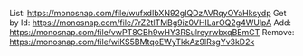 List:
https://monosnap.com/file/wufxdIbXN92gIQDzAVRqyOYaHksydp
Get by Id:
https://monosnap.com/file/7rZ2tlTMBg9iz0VHILarOQ2g4WUlpA
Add:
https://monosnap.com/file/vwPT8CBh9wHY3RSulreyrwbxqBEmCT
Remove:
https://monosnap.com/file/wiKS5BMtqoEWyTkkAz9lRsgYv3kD2k

